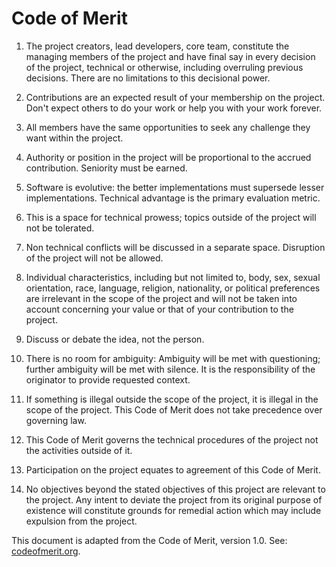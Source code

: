 # Code of Merit

1. The project creators, lead developers, core team, constitute the managing
members of the project and have final say in every decision of the project,
technical or otherwise, including overruling previous decisions. There are no
limitations to this decisional power.

2. Contributions are an expected result of your membership on the project.
Don't expect others to do your work or help you with your work forever.

3. All members have the same opportunities to seek any challenge they want
within the project.

4. Authority or position in the project will be proportional to the accrued
contribution. Seniority must be earned.

5. Software is evolutive: the better implementations must supersede lesser
implementations. Technical advantage is the primary evaluation metric.

6. This is a space for technical prowess; topics outside of the project will
not be tolerated.

7. Non technical conflicts will be discussed in a separate space. Disruption of
the project will not be allowed.

8. Individual characteristics, including but not limited to, body, sex, sexual
orientation, race, language, religion, nationality, or political preferences
are irrelevant in the scope of the project and will not be taken into account
concerning your value or that of your contribution to the project.

9. Discuss or debate the idea, not the person.

10. There is no room for ambiguity: Ambiguity will be met with questioning;
further ambiguity will be met with silence. It is the responsibility of the
originator to provide requested context.

11. If something is illegal outside the scope of the project, it is illegal in
the scope of the project. This Code of Merit does not take precedence over
governing law.

12. This Code of Merit governs the technical procedures of the project not the
activities outside of it.

13. Participation on the project equates to agreement of this Code of Merit.

14. No objectives beyond the stated objectives of this project are relevant
to the project. Any intent to deviate the project from its original purpose
of existence will constitute grounds for remedial action which may include
expulsion from the project.

This document is adapted from the Code of Merit, version 1.0.
See: [codeofmerit.org](https://codeofmerit.org/).
